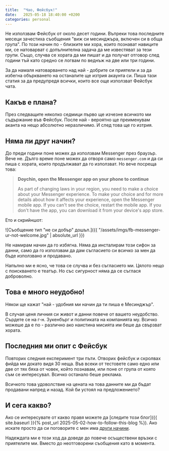 ```yaml
---
title:  "Чао, Фейсбук!"
date:   2025-05-18 18:40:00 +0200
categories: personal
---
```


Не използвам Фейсбук от около десет години. Въпреки това последните месеци зачестиха съобщения "виж си месинджъра, включен си в обща група". По този начин по - близките ми хора, които познават навиците ми, се натоварват с допълнителна задача да ме известяват за тези групи. Също, случва се хората да ми пишат и да получат отговор след години тъй като средно се логвам по веднъж на две или три години.

За да намаля натоварването над най - добрите си приятели и за да избегна объркването на останалите ще изтрия акаунта си. Пиша тази статия за да предупредя всички, които все още използват Фейсбук чата.

<!--more-->

## Какъв е плана?

През следващите няколко седмици първо ще изчезне всичкото ми съдържание във Фейсбук. После най - вероятно ще преименувам аканта на нещо абсолютно неразличимо. И след това ще го изтрия.

## Няма ли друг начин?

До преди години поне можех да използвам Messenger през браузър. Вече не. Дълго време поне можех да отворя само `messenger.com` и да си пиша с хората, които продължават да го използват. Но вече посреща това:

> **Doychin, open the Messenger app on your phone to continue**
>
> As part of changing laws in your region, you need to make a choice about your Messenger experience. To make your choice and for more details about how it affects your experience, open the Messenger mobile app. If you can't see the choice, restart the mobile app. If you don't have the app, you can download it from your device's app store.

Ето и скрийншот:

![Съобщение тип "не си добър" дошъл.]({{ "/assets/imgs/fb-messenger-ur-not-welcome.jpg" | absolute_url }})

Не намирам начин да го избягна. Няма да инсталирам този сифон за данни, само да го използвам да дам съгласието си всичко за мен да бъде използвано и продавано. 

Напълно ми е ясно, че това се случва и без съгласието ми. Цялото нещо с поискването е театър. Но със сигурност няма да се съглася доброволно.

## Това е много неудобно!

Някои ще кажат "най - удобния ми начин да ти пиша е Месинджър".

В случая ценя личния си живот и данни повече от вашето неудобство. Сърдете се на г-н. Зукенбърг и политиката на компанията му. Всичко можеше да е по - различно ако наистина мисията им беше да свързват хората.

## Последния ми опит с Фейсбук

Повторих следния експеримент три пъти. Отворих фейсбук и скролвах фийда ми докато видя 30 неща. Във всеки от тестовете само едно или две от тях бяха от човек, който познавам, или поне от група от която съм се интересувал. Всичко останало беше реклама.

Всичкото това удоволствие на цената на това данните ми да бъдат продавани напред и назад. Кой би устоял на предложението?

## И сега какво?

Ако се интересувате от какво правя можете да [следите този блог]({{ site.baseurl }}{% post_url 2025-05-02-how-to-follow-this-blog %}). Ако искате просто да си поговорите с мен има [други начини](/contacts).

Надеждата ми е този ход да доведе до повече осъществени връзки с приятелите ми. Вместо до неотговорени съобщения като в момента.
